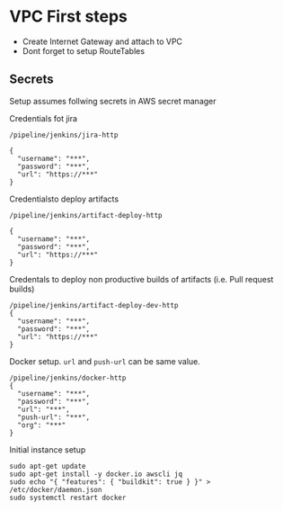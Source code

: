 # VPC First steps

- Create Internet Gateway and attach to VPC
- Dont forget to setup RouteTables


## Secrets

Setup assumes follwing secrets in AWS secret manager


Credentials fot jira
```
/pipeline/jenkins/jira-http

{
  "username": "***",
  "password": "***",
  "url": "https://***"
}
```


Credentialsto deploy artifacts
```
/pipeline/jenkins/artifact-deploy-http

{
  "username": "***",
  "password": "***",
  "url": "https://***"
}

```

Credentals to deploy non productive builds of artifacts (i.e. Pull request builds)
```
/pipeline/jenkins/artifact-deploy-dev-http
{
  "username": "***",
  "password": "***",
  "url": "https://***"
}
```


Docker setup. `url` and `push-url` can be same value. 
```
/pipeline/jenkins/docker-http
{
  "username": "***",
  "password": "***",
  "url": "***",
  "push-url": "***",
  "org": "***"
}
```

Initial instance setup
```
sudo apt-get update
sudo apt-get install -y docker.io awscli jq
sudo echo "{ "features": { "buildkit": true } }" > /etc/docker/daemon.json
sudo systemctl restart docker
```
